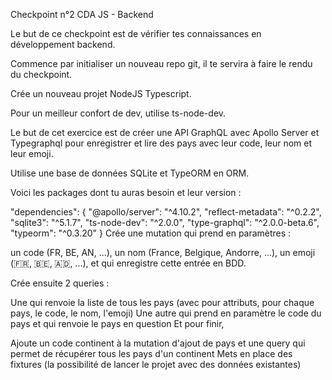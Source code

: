 Checkpoint n°2 CDA JS - Backend

Le but de ce checkpoint est de vérifier tes connaissances en développement backend.

Commence par initialiser un nouveau repo git, il te servira à faire le rendu du checkpoint.

Crée un nouveau projet NodeJS Typescript.

Pour un meilleur confort de dev, utilise ts-node-dev.

Le but de cet exercice est de créer une API GraphQL avec Apollo Server et Typegraphql pour enregistrer et lire des pays avec leur code, leur nom et leur emoji.

Utilise une base de données SQLite et TypeORM en ORM.

Voici les packages dont tu auras besoin et leur version :

"dependencies": {
"@apollo/server": "^4.10.2",
"reflect-metadata": "^0.2.2",
"sqlite3": "^5.1.7",
"ts-node-dev": "^2.0.0",
"type-graphql": "^2.0.0-beta.6",
"typeorm": "^0.3.20"
}
Crée une mutation qui prend en paramètres :

un code (FR, BE, AN, ...),
un nom (France, Belgique, Andorre, ...),
un emoji (🇫🇷, 🇧🇪, 🇦🇩, ...),
et qui enregistre cette entrée en BDD.

Crée ensuite 2 queries :

Une qui renvoie la liste de tous les pays (avec pour attributs, pour chaque pays, le code, le nom, l'emoji)
Une autre qui prend en paramètre le code du pays et qui renvoie le pays en question
Et pour finir,

Ajoute un code continent à la mutation d'ajout de pays et une query qui permet de récupérer tous les pays d'un continent
Mets en place des fixtures (la possibilité de lancer le projet avec des données existantes)

